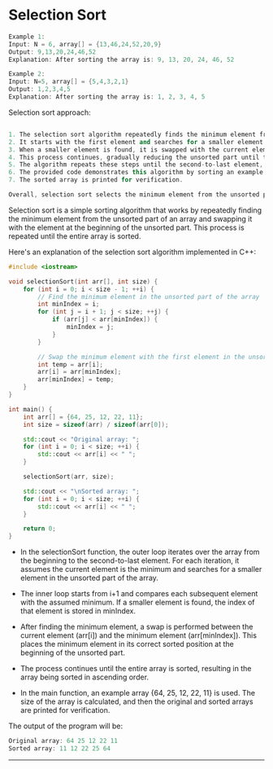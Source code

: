 # Selection Sort

```cpp
Example 1:
Input: N = 6, array[] = {13,46,24,52,20,9}
Output: 9,13,20,24,46,52
Explanation: After sorting the array is: 9, 13, 20, 24, 46, 52

Example 2:
Input: N=5, array[] = {5,4,3,2,1}
Output: 1,2,3,4,5
Explanation: After sorting the array is: 1, 2, 3, 4, 5
```

Selection sort approach:
```cpp

1. The selection sort algorithm repeatedly finds the minimum element from the unsorted part of the array.
2. It starts with the first element and searches for a smaller element in the remaining unsorted part.
3. When a smaller element is found, it is swapped with the current element.
4. This process continues, gradually reducing the unsorted part until the entire array is sorted.
5. The algorithm repeats these steps until the second-to-last element, as the last element is already in its correct position.
6. The provided code demonstrates this algorithm by sorting an example array in ascending order.
7. The sorted array is printed for verification.

Overall, selection sort selects the minimum element from the unsorted part and places it in its correct position in each iteration, resulting in a sorted array.

```

Selection sort is a simple sorting algorithm that works by repeatedly finding the minimum element from the unsorted part of an array and swapping it with the element at the beginning of the unsorted part. This process is repeated until the entire array is sorted.

Here's an explanation of the selection sort algorithm implemented in C++:

```cpp
#include <iostream>

void selectionSort(int arr[], int size) {
    for (int i = 0; i < size - 1; ++i) {
        // Find the minimum element in the unsorted part of the array
        int minIndex = i;
        for (int j = i + 1; j < size; ++j) {
            if (arr[j] < arr[minIndex]) {
                minIndex = j;
            }
        }

        // Swap the minimum element with the first element in the unsorted part
        int temp = arr[i];
        arr[i] = arr[minIndex];
        arr[minIndex] = temp;
    }
}

int main() {
    int arr[] = {64, 25, 12, 22, 11};
    int size = sizeof(arr) / sizeof(arr[0]);

    std::cout << "Original array: ";
    for (int i = 0; i < size; ++i) {
        std::cout << arr[i] << " ";
    }

    selectionSort(arr, size);

    std::cout << "\nSorted array: ";
    for (int i = 0; i < size; ++i) {
        std::cout << arr[i] << " ";
    }

    return 0;
}

```

- In the selectionSort function, the outer loop iterates over the array from the beginning to the second-to-last element. For each iteration, it assumes the current element is the minimum and searches for a smaller element in the unsorted part of the array.

- The inner loop starts from i+1 and compares each subsequent element with the assumed minimum. If a smaller element is found, the index of that element is stored in minIndex.

- After finding the minimum element, a swap is performed between the current element (arr[i]) and the minimum element (arr[minIndex]). This places the minimum element in its correct sorted position at the beginning of the unsorted part.

- The process continues until the entire array is sorted, resulting in the array being sorted in ascending order.

- In the main function, an example array {64, 25, 12, 22, 11} is used. The size of the array is calculated, and then the original and sorted arrays are printed for verification.


The output of the program will be:

```cpp
Original array: 64 25 12 22 11
Sorted array: 11 12 22 25 64
```
**********
